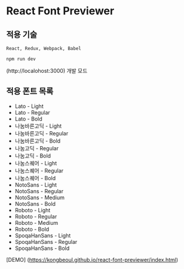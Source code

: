 # React Font Previewer

## 적용 기술

```
React, Redux, Webpack, Babel 
```

```
npm run dev
```
(http://localohost:3000) 개발 모드


## 적용 폰트 목록

* Lato - Light
* Lato - Regular
* Lato - Bold
* 나눔바른고딕 - Light
* 나눔바른고딕 - Regular
* 나눔바른고딕 - Bold
* 나눔고딕 - Regular
* 나눔고딕 - Bold
* 나눔스퀘어 - Light
* 나눔스퀘어 - Regular
* 나눔스퀘어 - Bold
* NotoSans - Light
* NotoSans - Regular
* NotoSans - Medium
* NotoSans - Bold
* Roboto - Light
* Roboto - Regular
* Roboto - Medium
* Roboto - Bold
* SpoqaHanSans - Light
* SpoqaHanSans - Regular
* SpoqaHanSans - Bold

[DEMO] (https://kongbeoul.github.io/react-font-previewer/index.html)